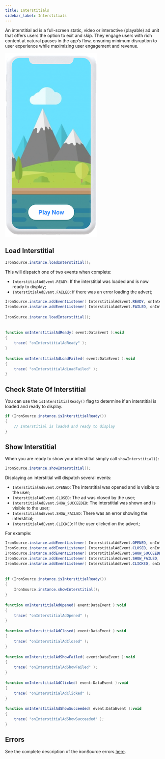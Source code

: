 ```yaml
---
title: Interstitials
sidebar_label: Interstitials
---
```


An interstitial ad is a full-screen static, video or interactive (playable) ad unit that offers users the option to exit and skip. They engage users with rich content at natural pauses in the app’s flow, ensuring minimum disruption to user experience while maximizing user engagement and revenue. 

![](images/interstitial.png)

## Load Interstitial


```actionscript
IronSource.instance.loadInterstitial();
```

This will dispatch one of two events when complete:

- `InterstitialAdEvent.READY`: If the interstitial was loaded and is now ready to display;
- `InterstitialAdEvent.FAILED`: if there was an error loading the advert;


```actionscript
IronSource.instance.addEventListener( InterstitialAdEvent.READY, onInterstitialAdReady );
IronSource.instance.addEventListener( InterstitialAdEvent.FAILED, onInterstitialAdLoadFailed );

IronSource.instance.loadInterstitial();


function onInterstitialAdReady( event:DataEvent ):void
{
    trace( "onInterstitialAdReady" );
}

function onInterstitialAdLoadFailed( event:DataEvent ):void
{
    trace( "onInterstitialAdLoadFailed" );
}
```



## Check State Of Interstitial

You can use the `isInterstitialReady()` flag to determine if an interstitial is loaded and ready to display.

```actionscript
if (IronSource.instance.isInterstitialReady())
{
    // Interstitial is loaded and ready to display
}
```




## Show Interstitial

When you are ready to show your interstitial simply call `showInterstitial()`:

```actionscript
IronSource.instance.showInterstitial();
```

Displaying an interstitial will dispatch several events:

- `InterstitialAdEvent.OPENED`: The interstitial was opened and is visible to the user;
- `InterstitialAdEvent.CLOSED`: The ad was closed by the user;
- `InterstitialAdEvent.SHOW_SUCCEEDED`: The interstitial was shown and is visible to the user;
- `InterstitialAdEvent.SHOW_FAILED`: There was an error showing the interstitial;
- `InterstitialAdEvent.CLICKED`: If the user clicked on the advert;


For example:

```actionscript
IronSource.instance.addEventListener( InterstitialAdEvent.OPENED, onInterstitialAdOpened );
IronSource.instance.addEventListener( InterstitialAdEvent.CLOSED, onInterstitialAdClosed );
IronSource.instance.addEventListener( InterstitialAdEvent.SHOW_SUCCEEDED, onInterstitialAdShowSucceeded );
IronSource.instance.addEventListener( InterstitialAdEvent.SHOW_FAILED, onInterstitialAdShowFailed );
IronSource.instance.addEventListener( InterstitialAdEvent.CLICKED, onInterstitialAdClicked );


if (IronSource.instance.isInterstitialReady())
{
    IronSource.instance.showInterstitial();
}

function onInterstitialAdOpened( event:DataEvent ):void
{
    trace( "onInterstitialAdOpened" );
}

function onInterstitialAdClosed( event:DataEvent ):void
{
    trace( "onInterstitialAdClosed" );
}

function onInterstitialAdShowFailed( event:DataEvent ):void
{
    trace( "onInterstitialAdShowFailed" );
}

function onInterstitialAdClicked( event:DataEvent ):void
{
    trace( "onInterstitialAdClicked" );
}

function onInterstitialAdShowSucceeded( event:DataEvent ):void
{
    trace( "onInterstitialAdShowSucceeded" );
}				
```


## Errors

See the complete description of the ironSource errors [here](errors).

